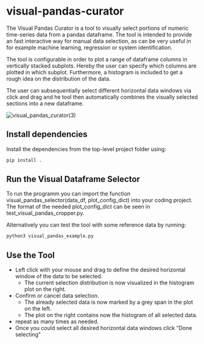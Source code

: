 # visual-pandas-curator

The Visual Pandas Curator is a tool to visually select portions of numeric time-series data from a pandas dataframe. The tool is intended to provide an fast interactive way for manual data selection, as can be very useful in for example machine learning, regression or system identification.

The tool is configurable in order to plot a range of dataframe columns in vertically stacked subplots.
Hereby the user can specify which columns are plotted in which subplot. Furthermore, a histogram is included to get a rough idea on the distribution of the data.

The user can subsequentially select different horizontal data windows via click and drag and he tool then automatically combines the visually selected sections into a new dataframe.

![visual_pandas_curator(3)](https://github.com/manumerous/visual_pandas_curator/assets/18735094/29fb830e-3272-418b-b74d-b19283b88fb0)

## Install dependencies

Install the dependencies from the top-level project folder using:

```bash
pip install .
```

## Run the Visual Dataframe Selector

To run the programm you can import the function visual_pandas_selector(data_df, plot_config_dict) into your coding project. The format of the needed plot_config_dict can be seen in test_visual_pandas_cropper.py.

Alternatively you can test the tool with some reference data by running:

```bash
python3 visual_pandas_example.py
```

## Use the Tool

- Left click with your mouse and drag to define the desired horizontal window of the data to be selected.
  - The current selection distribution is now visualized in the histogram plot on the right.
- Confirm or cancel data selection.
  - The already selected data is now marked by a grey span in the plot on the left.
  - The plot on the right contains now the histogram of all selected data.
- repeat as many times as needed.
- Once you could select all desired horizontal data windows click "Done selecting"
